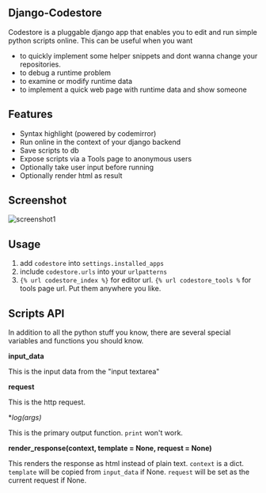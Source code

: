 Django-Codestore
----------------

Codestore is a pluggable django app that enables you to edit and run simple python scripts online. This can be useful when you want

* to quickly implement some helper snippets and dont wanna change your repositories.
* to debug a runtime problem
* to examine or modify runtime data
* to implement a quick web page with runtime data and show someone

Features
--------

* Syntax highlight (powered by codemirror)
* Run online in the context of your django backend
* Save scripts to db
* Expose scripts via a Tools page to anonymous users
* Optionally take user input before running
* Optionally render html as result

Screenshot
----------

![screenshot1](http://ledzep2.github.com/django-codestore/screenshot1.jpg)

Usage
-----

1. add `codestore` into `settings.installed_apps`
2. include `codestore.urls` into your `urlpatterns`
3. `{% url codestore_index %}` for editor url. `{% url codestore_tools %` for tools page url. Put them anywhere you like.

Scripts API
--

In addition to all the python stuff you know, there are several special variables and functions you should know.

**input_data**

This is the input data from the "input textarea"

**request**

This is the http request.

**log(*args)**

This is the primary output function. `print` won't work.

**render_response(context, template = None, request = None)**

This renders the response as html instead of plain text. `context` is a dict. `template` will be copied from `input_data` if None. `request` will be set as the current request if None.